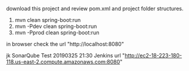 download this project and review pom.xml and project folder structures.

1. mvn clean spring-boot:run
2. mvn -Pdev clean spring-boot:run
3. mvn -Pprod clean spring-boot:run

in browser check the url "http://localhost:8080"

jk
SonarQube Test 20190325 21:30
Jenkins url "http://ec2-18-223-180-118.us-east-2.compute.amazonaws.com:8080"
